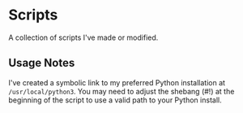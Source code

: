# Scripts
A collection of scripts I've made or modified.

## Usage Notes
I've created a symbolic link to my preferred Python installation at `/usr/local/python3`. You may need to adjust the shebang (#!) at the beginning of the script to use a valid path to your Python install.
